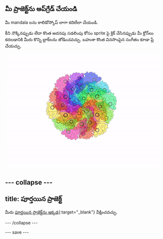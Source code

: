 ## మీ ప్రాజెక్ట్‌ను అప్‌గ్రేడ్ చేయండి

<div style="display: flex; flex-wrap: wrap">
<div style="flex-basis: 200px; flex-grow: 1; margin-right: 15px;">
మీ mandala లను కాలిడోస్కోప్ లాగా కదిలేలా చేయండి.
</div>
</div>

కీని నొక్కినప్పుడు లేదా కొంత అదనపు సడలింపు కోసం sprite పై క్లిక్ చేసినప్పుడు మీ క్లోన్‌లు కదలడానికి మీరు కొన్ని బ్లాక్‌లను జోడించవచ్చు. బహుశా కొంత వినసొంపైన సంగీతం కూడా ప్లే చేయచ్చు.

![కదిలే క్లోన్‌లతో యానిమేటెడ్ mandala.](images/step_9.gif)

--- collapse ---
---
title: పూర్తయిన ప్రాజెక్ట్
---

మీరు [పూర్తయిన ప్రాజెక్ట్‌ను ఇక్కడ](https://scratch.mit.edu/projects/536953224/){:target="_blank"} వీక్షించవచ్చు.

--- /collapse ---

--- save ---
